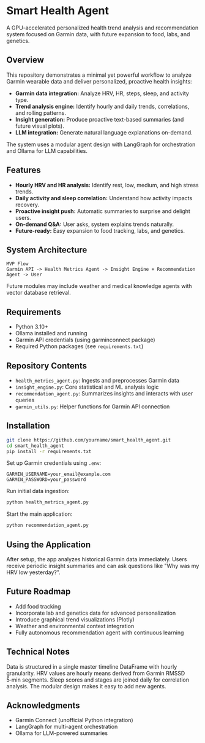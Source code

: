 # Smart Health Agent

A GPU-accelerated personalized health trend analysis and recommendation system focused on Garmin data, with future expansion to food, labs, and genetics.

## Overview

This repository demonstrates a minimal yet powerful workflow to analyze Garmin wearable data and deliver personalized, proactive health insights:

- **Garmin data integration:** Analyze HRV, HR, steps, sleep, and activity type.
- **Trend analysis engine:** Identify hourly and daily trends, correlations, and rolling patterns.
- **Insight generation:** Produce proactive text-based summaries (and future visual plots).
- **LLM integration:** Generate natural language explanations on-demand.

The system uses a modular agent design with LangGraph for orchestration and Ollama for LLM capabilities.

## Features

- **Hourly HRV and HR analysis:** Identify rest, low, medium, and high stress trends.
- **Daily activity and sleep correlation:** Understand how activity impacts recovery.
- **Proactive insight push:** Automatic summaries to surprise and delight users.
- **On-demand Q&A:** User asks, system explains trends naturally.
- **Future-ready:** Easy expansion to food tracking, labs, and genetics.

## System Architecture

```
MVP Flow
Garmin API -> Health Metrics Agent -> Insight Engine + Recommendation Agent -> User
```

Future modules may include weather and medical knowledge agents with vector database retrieval.

## Requirements

- Python 3.10+
- Ollama installed and running
- Garmin API credentials (using garminconnect package)
- Required Python packages (see `requirements.txt`)

## Repository Contents

- `health_metrics_agent.py`: Ingests and preprocesses Garmin data
- `insight_engine.py`: Core statistical and ML analysis logic
- `recommendation_agent.py`: Summarizes insights and interacts with user queries
- `garmin_utils.py`: Helper functions for Garmin API connection

## Installation

```bash
git clone https://github.com/yourname/smart_health_agent.git
cd smart_health_agent
pip install -r requirements.txt
```

Set up Garmin credentials using `.env`:

```
GARMIN_USERNAME=your_email@example.com
GARMIN_PASSWORD=your_password
```

Run initial data ingestion:

```bash
python health_metrics_agent.py
```

Start the main application:

```bash
python recommendation_agent.py
```

## Using the Application

After setup, the app analyzes historical Garmin data immediately. Users receive periodic insight summaries and can ask questions like "Why was my HRV low yesterday?".

## Future Roadmap

- Add food tracking
- Incorporate lab and genetics data for advanced personalization
- Introduce graphical trend visualizations (Plotly)
- Weather and environmental context integration
- Fully autonomous recommendation agent with continuous learning

## Technical Notes

Data is structured in a single master timeline DataFrame with hourly granularity. HRV values are hourly means derived from Garmin RMSSD 5‑min segments. Sleep scores and stages are joined daily for correlation analysis. The modular design makes it easy to add new agents.

## Acknowledgments

- Garmin Connect (unofficial Python integration)
- LangGraph for multi-agent orchestration
- Ollama for LLM-powered summaries

